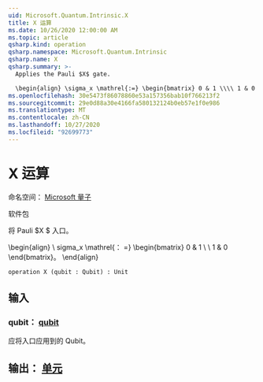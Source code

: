 ```yaml
---
uid: Microsoft.Quantum.Intrinsic.X
title: X 运算
ms.date: 10/26/2020 12:00:00 AM
ms.topic: article
qsharp.kind: operation
qsharp.namespace: Microsoft.Quantum.Intrinsic
qsharp.name: X
qsharp.summary: >-
  Applies the Pauli $X$ gate.

  \begin{align} \sigma_x \mathrel{:=} \begin{bmatrix} 0 & 1 \\\\ 1 & 0 \end{bmatrix}. \end{align}
ms.openlocfilehash: 30e5473f86078860e53a157356bab10f766213f2
ms.sourcegitcommit: 29e0d88a30e4166fa580132124b0eb57e1f0e986
ms.translationtype: MT
ms.contentlocale: zh-CN
ms.lasthandoff: 10/27/2020
ms.locfileid: "92699773"
---
```

# <a name="x-operation"></a>X 运算

命名空间： [Microsoft 量子](xref:Microsoft.Quantum.Intrinsic)

软件包 [](https://nuget.org/packages/)


将 Pauli $X $ 入口。

\begin{align} \ sigma_x \mathrel{： =} \begin{bmatrix} 0 & 1 \\ \\ 1 & 0 \end{bmatrix}。
\end{align}

```qsharp
operation X (qubit : Qubit) : Unit
```


## <a name="input"></a>输入

### <a name="qubit--qubit"></a>qubit： [qubit](xref:microsoft.quantum.lang-ref.qubit)

应将入口应用到的 Qubit。



## <a name="output--unit"></a>输出： [单元](xref:microsoft.quantum.lang-ref.unit)

